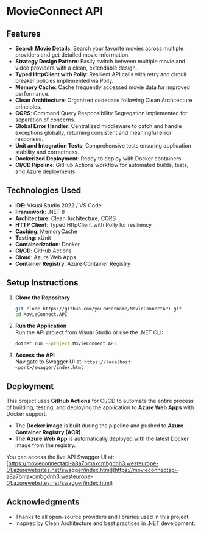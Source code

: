 
# MovieConnect API

## Features  
- **Search Movie Details**: Search your favorite movies across multiple providers and get detailed movie information.   
- **Strategy Design Pattern**: Easily switch between multiple movie and video providers with a clean, extendable design.  
- **Typed HttpClient with Polly**: Resilient API calls with retry and circuit breaker policies implemented via Polly.  
- **Memory Cache**: Cache frequently accessed movie data for improved performance.  
- **Clean Architecture**: Organized codebase following Clean Architecture principles.  
- **CQRS**: Command Query Responsibility Segregation implemented for separation of concerns.  
- **Global Error Handler**: Centralized middleware to catch and handle exceptions globally, returning consistent and meaningful error responses.  
- **Unit and Integration Tests**: Comprehensive tests ensuring application stability and correctness.  
- **Dockerized Deployment**: Ready to deploy with Docker containers.  
- **CI/CD Pipeline**: GitHub Actions workflow for automated builds, tests, and Azure deployments.

## Technologies Used  
- **IDE**: Visual Studio 2022 / VS Code  
- **Framework**: .NET 8  
- **Architecture**: Clean Architecture, CQRS  
- **HTTP Client**: Typed HttpClient with Polly for resiliency  
- **Caching**: MemoryCache  
- **Testing**: xUnit  
- **Containerization**: Docker  
- **CI/CD**: GitHub Actions  
- **Cloud**: Azure Web Apps
- **Container Registry**: Azure Container Registry

## Setup Instructions  

1. **Clone the Repository**  
   ```bash
   git clone https://github.com/yourusername/MovieConnectAPI.git
   cd MovieConnect.API
   ```

2. **Run the Application**  
   Run the API project from Visual Studio or use the .NET CLI:  
   ```bash
   dotnet run --project MovieConnect.API
   ```

3. **Access the API**  
   Navigate to Swagger UI at: `https://localhost:<port>/swagger/index.html`

## Deployment

This project uses **GitHub Actions** for CI/CD to automate the entire process of building, testing, and deploying the application to **Azure Web Apps** with Docker support.

- The **Docker image** is built during the pipeline and pushed to **Azure Container Registry (ACR)**.
- The **Azure Web App** is automatically deployed with the latest Docker image from the registry.

You can access the live API Swagger UI at:  
[https://movieconnectapi-a8a7bmaxcmbgdnh3.westeurope-01.azurewebsites.net/swagger/index.html](https://movieconnectapi-a8a7bmaxcmbgdnh3.westeurope-01.azurewebsites.net/swagger/index.html)

## Acknowledgments  
- Thanks to all open-source providers and libraries used in this project.  
- Inspired by Clean Architecture and best practices in .NET development.
